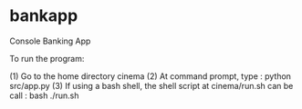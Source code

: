 # bankapp
Console Banking App

To run the program:

(1) Go to the home directory cinema
(2) At command prompt, type : python src/app.py
(3) If using a bash shell, the shell script at cinema/run.sh can be call : bash ./run.sh